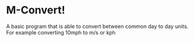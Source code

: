 M-Convert!
=========

A basic program that is able to convert between common day to day units. For example converting 10mph to m/s or kph